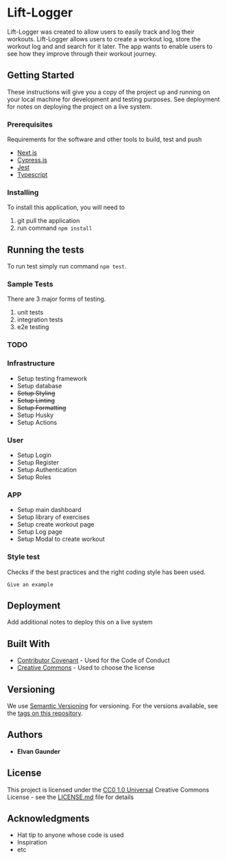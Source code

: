 # Lift-Logger

Lift-Logger was created to allow users to easily track and log their workouts. Lift-Logger allows users to create a workout log, store the workout log and and search for it later. The app wants to enable users to see how they improve through their workout journey.

## Getting Started

These instructions will give you a copy of the project up and running on
your local machine for development and testing purposes. See deployment
for notes on deploying the project on a live system.

### Prerequisites

Requirements for the software and other tools to build, test and push

- [Next.js](https://nextjs.org/)
- [Cypress.js](https://www.cypress.io/app/?utm_adgroup=132501525480&utm_keyword=cypress.js&utm_source=google&utm_medium=cpc&utm_campaign=15312994475&utm_term=cypress.js&hsa_acc=8898574980&hsa_cam=15312994475&hsa_grp=132501525480&hsa_ad=562694869911&hsa_src=g&hsa_tgt=kwd-1465628293188&hsa_kw=cypress.js&hsa_mt=e&hsa_net=adwords&hsa_ver=3&gclid=Cj0KCQjwocShBhCOARIsAFVYq0jUYCp9yREaYkAijaw8xcyQoRMH4vOxpWbE2u5HwHjkuprJ23fhF4MaAknUEALw_wcB)
- [Jest](https://jestjs.io/)
- [Typescript](https://www.typescriptlang.org/)

### Installing

To install this application, you will need to

1. git pull the application
2. run command `npm install`

## Running the tests

To run test simply run command `npm test`.

### Sample Tests

There are 3 major forms of testing.

1. unit tests
2. integration tests
3. e2e testing

### TODO

### Infrastructure

- Setup testing framework
- Setup database
- ~~Setup Styling~~
- ~~Setup Linting~~
- ~~Setup Formatting~~
- Setup Husky
- Setup Actions

### User

- Setup Login
- Setup Register
- Setup Authentication
- Setup Roles

### APP

- Setup main dashboard
- Setup library of exercises
- Setup create workout page
- Setup Log page
- Setup Modal to create workout

### Style test

Checks if the best practices and the right coding style has been used.

    Give an example

## Deployment

Add additional notes to deploy this on a live system

## Built With

- [Contributor Covenant](https://www.contributor-covenant.org/) - Used
  for the Code of Conduct
- [Creative Commons](https://creativecommons.org/) - Used to choose
  the license

## Versioning

We use [Semantic Versioning](http://semver.org/) for versioning. For the versions
available, see the [tags on this
repository](https://github.com/PurpleBooth/a-good-readme-template/tags).

## Authors

- **Elvan Gaunder**

## License

This project is licensed under the [CC0 1.0 Universal](LICENSE.md)
Creative Commons License - see the [LICENSE.md](LICENSE.md) file for
details

## Acknowledgments

- Hat tip to anyone whose code is used
- Inspiration
- etc
